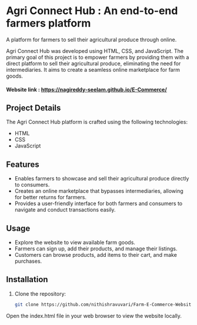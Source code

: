 # Agri Connect Hub : An end-to-end farmers platform
A platform for farmers to sell their agricultural produce through online.

Agri Connect Hub was developed using HTML, CSS, and JavaScript. The primary goal of this project is to empower farmers by providing them with a direct platform to sell their agricultural produce, eliminating the need for intermediaries. It aims to create a seamless online marketplace for farm goods.

#### Website link : https://nagireddy-seelam.github.io/E-Commerce/

## Project Details

The Agri Connect Hub platform is crafted using the following technologies:
- HTML
- CSS
- JavaScript

## Features

- Enables farmers to showcase and sell their agricultural produce directly to consumers.
- Creates an online marketplace that bypasses intermediaries, allowing for better returns for farmers.
- Provides a user-friendly interface for both farmers and consumers to navigate and conduct transactions easily.

## Usage

- Explore the website to view available farm goods.
- Farmers can sign up, add their products, and manage their listings.
- Customers can browse products, add items to their cart, and make purchases.

## Installation

1. Clone the repository:
   ```bash
   git clone https://github.com/nithishravuvari/Farm-E-Commerce-Website.git

Open the index.html file in your web browser to view the website locally.

